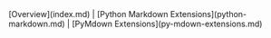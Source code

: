 <div class="btn-group" markdown>
[Overview](index.md) |
[Python Markdown Extensions](python-markdown.md) |
[PyMdown Extensions](py-mdown-extensions.md) 
</div>
